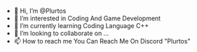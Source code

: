 - 👋 Hi, I’m @Plurtos
- 👀 I’m interested in Coding And Game Development
- 🌱 I’m currently learning Coding Language C++
- 💞️ I’m looking to collaborate on ...
- 📫 How to reach me You Can Reach Me On Discord "Plurtos"

<!---
Plurtos/Plurtos is a ✨ special ✨ repository because its `README.md` (this file) appears on your GitHub profile.
You can click the Preview link to take a look at your changes.
--->
